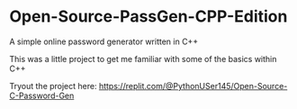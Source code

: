 # Open-Source-PassGen-CPP-Edition
A simple online password generator written in C++

This was a little project to get me familiar with some of the basics within C++

Tryout the project here: https://replit.com/@PythonUSer145/Open-Source-C-Password-Gen
